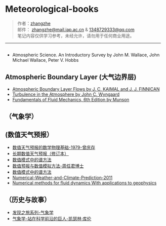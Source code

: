 # Meteorological-books
> 作者：[zhangzhe](https://philosopherz.github.io/)  
  邮件： zhangzhe@mail.iap.ac.cn & 1348729333@qq.com  
  笔记内容仅供学习参考，未经允许，请勿用于任何商业用途。
---
##
- Atmospheric Science. An Introductory Survey by John M. Wallace, John Michael Wallace, Peter V. Hobbs

## Atmospheric Boundary Layer (大气边界层)
- [Atmospheric Boundary Layer Flows by J. C. KAIMAL and J. J. FINNICAN](Atmospheric-boundary-layer/Atmospheric-Boundary-Layer-Flows.pdf)
- [Turbulence in the Atmosphere by John C. Wyngaard]()
- [Fundamentals of Fluid Mechanics, 6th Edition by Munson]()

## （气象学）


## (数值天气预报）
- [数值天气预报的数学物理基础-1979-曾庆存](数值天气预报的数学物理基础-1979-曾庆存)
- [长期数值天气预报（修订本）](长期数值天气预报（修订本）)
- [数值模式中的谱方法](数值模式中的谱方法)
- [数值预报与数值模拟方法-周任君博士](数值预报与数值模拟方法-周任君博士)
- [数值模式中的谱方法](数值模式中的谱方法)
- [Numerical-Weather-and-Climate-Prediction-2011](Numerical-Weather-and-Climate-Prediction-2011)
- [Numerical methods for fluid dynamics With applications to geophysics](Numerical-methods-for-fluid-dynamics-With-applications-to-geophysics)

## （历史与故事）
- [发现之旅系列-气象学](History-and-stories/发现之旅系列-气象学.pdf)
- [气象学-站在科学前沿的巨人-凯瑟林·库伦](History-and-stories/气象学-站在科学前沿的巨人-凯瑟林·库伦)

